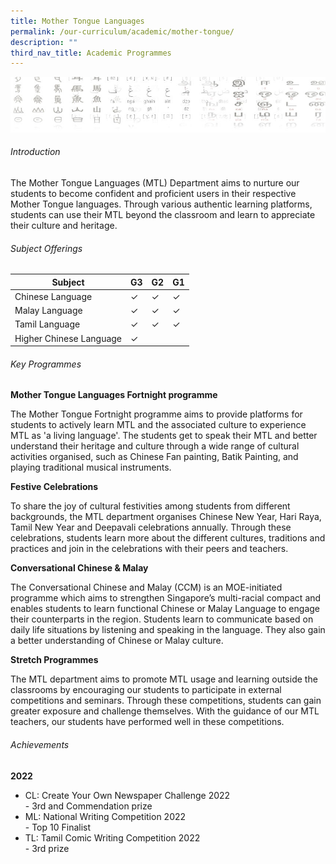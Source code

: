 ```yaml
---
title: Mother Tongue Languages
permalink: /our-curriculum/academic/mother-tongue/
description: ""
third_nav_title: Academic Programmes
---
```

![](/images/mtlheader.jpeg)

###### Introduction

The Mother Tongue Languages (MTL) Department aims to nurture our students to become confident and proficient users in their respective Mother Tongue languages. Through various authentic learning platforms, students can use their MTL beyond the classroom and learn to appreciate their culture and heritage.

###### Subject Offerings

| Subject| G3 | G2 | G1 |
| -------- | -------- | -------- | ------ |
| Chinese Language   | ✓     | ✓     | ✓|
| Malay Language   | ✓     | ✓     | ✓|
| Tamil Language   | ✓     | ✓     | ✓|
| Higher Chinese Language   | ✓     |      | |


###### Key Programmes

**Mother Tongue Languages Fortnight programme**

The Mother Tongue Fortnight programme aims to provide platforms for students to actively learn MTL and the associated culture to experience MTL as 'a living language'. The students get to speak their MTL and better understand their heritage and culture through a wide range of cultural activities organised, such as Chinese Fan painting, Batik Painting, and playing traditional musical instruments.

**Festive Celebrations**

To share the joy of cultural festivities among students from different backgrounds, the MTL department organises Chinese New Year, Hari Raya, Tamil New Year and Deepavali celebrations annually. Through these celebrations, students learn more about the different cultures, traditions and practices and join in the celebrations with their peers and teachers.

**Conversational Chinese &amp; Malay**

The Conversational Chinese and Malay (CCM) is an MOE-initiated programme which aims to strengthen Singapore’s multi-racial compact and enables students to learn functional Chinese or Malay Language to engage their counterparts in the region. Students learn to communicate based on daily life situations by listening and speaking in the language. They also gain a better understanding of Chinese or Malay culture.

**Stretch Programmes** 

The MTL department aims to promote MTL usage and learning outside the classrooms by encouraging our students to participate in external competitions and seminars. Through these competitions, students can gain greater exposure and challenge themselves. With the guidance of our MTL teachers, our students have performed well in these competitions.

###### Achievements

**2022**
- CL: Create Your Own Newspaper Challenge 2022 <br>- 3rd and Commendation prize<br>
- ML: National Writing Competition 2022 <br>- Top 10 Finalist<br>
- TL: Tamil Comic Writing Competition 2022 <br>- 3rd prize<br>